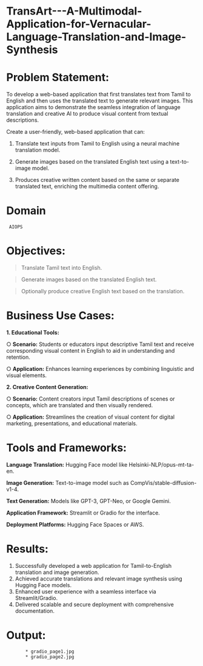 # TransArt---A-Multimodal-Application-for-Vernacular-Language-Translation-and-Image-Synthesis

# Problem Statement:

To develop a web-based application that first translates text from Tamil to English and then uses the translated text to generate relevant images. This application aims to demonstrate the seamless integration of language translation and creative AI to produce visual content from textual descriptions.

Create a user-friendly, web-based application that can:

1.	Translate text inputs from Tamil to English using a neural machine translation model.
   
2.	Generate images based on the translated English text using a text-to-image model.
   
3.	Produces creative written content based on the same or separate translated text, enriching the multimedia content offering.

# Domain

     AIOPS

# Objectives:

   > Translate Tamil text into English.
   
   > Generate images based on the translated English text.
   
   > Optionally produce creative English text based on the translation.

# Business Use Cases:

**1.	Educational Tools:**

○	**Scenario:** Students or educators input descriptive Tamil text and receive corresponding visual content in English to aid in understanding and retention.

○	**Application:** Enhances learning experiences by combining linguistic and visual elements.

**2.	Creative Content Generation:**

○	**Scenario:** Content creators input Tamil descriptions of scenes or concepts, which are translated and then visually rendered.

○	**Application:** Streamlines the creation of visual content for digital marketing, presentations, and educational materials.

# Tools and Frameworks:

**Language Translation:** Hugging Face model like Helsinki-NLP/opus-mt-ta-en.

**Image Generation:** Text-to-image model such as CompVis/stable-diffusion-v1-4.

**Text Generation:** Models like GPT-3, GPT-Neo, or Google Gemini.

**Application Framework:** Streamlit or Gradio for the interface.

**Deployment Platforms:** Hugging Face Spaces or AWS.

# Results:

   1. Successfully developed a web application for Tamil-to-English translation and image generation.
   2. Achieved accurate translations and relevant image synthesis using Hugging Face models.
   3. Enhanced user experience with a seamless interface via Streamlit/Gradio.
   4. Delivered scalable and secure deployment with comprehensive documentation.

# Output:

           * gradio_page1.jpg
           * gradio_page2.jpg





